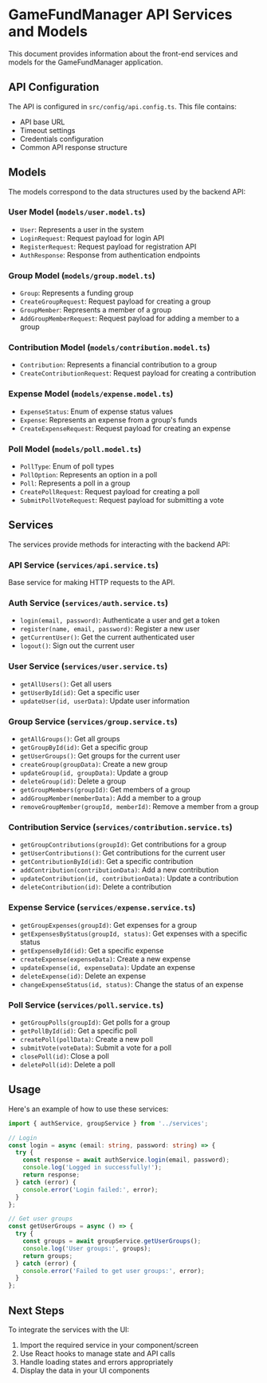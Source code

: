 # GameFundManager API Services and Models

This document provides information about the front-end services and models for the GameFundManager application.

## API Configuration

The API is configured in `src/config/api.config.ts`. This file contains:

- API base URL
- Timeout settings
- Credentials configuration
- Common API response structure

## Models

The models correspond to the data structures used by the backend API:

### User Model (`models/user.model.ts`)

- `User`: Represents a user in the system
- `LoginRequest`: Request payload for login API
- `RegisterRequest`: Request payload for registration API
- `AuthResponse`: Response from authentication endpoints

### Group Model (`models/group.model.ts`)

- `Group`: Represents a funding group
- `CreateGroupRequest`: Request payload for creating a group
- `GroupMember`: Represents a member of a group
- `AddGroupMemberRequest`: Request payload for adding a member to a group

### Contribution Model (`models/contribution.model.ts`)

- `Contribution`: Represents a financial contribution to a group
- `CreateContributionRequest`: Request payload for creating a contribution

### Expense Model (`models/expense.model.ts`)

- `ExpenseStatus`: Enum of expense status values
- `Expense`: Represents an expense from a group's funds
- `CreateExpenseRequest`: Request payload for creating an expense

### Poll Model (`models/poll.model.ts`)

- `PollType`: Enum of poll types
- `PollOption`: Represents an option in a poll
- `Poll`: Represents a poll in a group
- `CreatePollRequest`: Request payload for creating a poll
- `SubmitPollVoteRequest`: Request payload for submitting a vote

## Services

The services provide methods for interacting with the backend API:

### API Service (`services/api.service.ts`)

Base service for making HTTP requests to the API.

### Auth Service (`services/auth.service.ts`)

- `login(email, password)`: Authenticate a user and get a token
- `register(name, email, password)`: Register a new user 
- `getCurrentUser()`: Get the current authenticated user
- `logout()`: Sign out the current user

### User Service (`services/user.service.ts`)

- `getAllUsers()`: Get all users
- `getUserById(id)`: Get a specific user
- `updateUser(id, userData)`: Update user information

### Group Service (`services/group.service.ts`)

- `getAllGroups()`: Get all groups
- `getGroupById(id)`: Get a specific group
- `getUserGroups()`: Get groups for the current user
- `createGroup(groupData)`: Create a new group
- `updateGroup(id, groupData)`: Update a group
- `deleteGroup(id)`: Delete a group
- `getGroupMembers(groupId)`: Get members of a group
- `addGroupMember(memberData)`: Add a member to a group
- `removeGroupMember(groupId, memberId)`: Remove a member from a group

### Contribution Service (`services/contribution.service.ts`)

- `getGroupContributions(groupId)`: Get contributions for a group
- `getUserContributions()`: Get contributions for the current user
- `getContributionById(id)`: Get a specific contribution
- `addContribution(contributionData)`: Add a new contribution
- `updateContribution(id, contributionData)`: Update a contribution
- `deleteContribution(id)`: Delete a contribution

### Expense Service (`services/expense.service.ts`)

- `getGroupExpenses(groupId)`: Get expenses for a group
- `getExpensesByStatus(groupId, status)`: Get expenses with a specific status
- `getExpenseById(id)`: Get a specific expense
- `createExpense(expenseData)`: Create a new expense
- `updateExpense(id, expenseData)`: Update an expense
- `deleteExpense(id)`: Delete an expense
- `changeExpenseStatus(id, status)`: Change the status of an expense

### Poll Service (`services/poll.service.ts`)

- `getGroupPolls(groupId)`: Get polls for a group
- `getPollById(id)`: Get a specific poll
- `createPoll(pollData)`: Create a new poll
- `submitVote(voteData)`: Submit a vote for a poll
- `closePoll(id)`: Close a poll
- `deletePoll(id)`: Delete a poll

## Usage

Here's an example of how to use these services:

```typescript
import { authService, groupService } from '../services';

// Login
const login = async (email: string, password: string) => {
  try {
    const response = await authService.login(email, password);
    console.log('Logged in successfully!');
    return response;
  } catch (error) {
    console.error('Login failed:', error);
  }
};

// Get user groups
const getUserGroups = async () => {
  try {
    const groups = await groupService.getUserGroups();
    console.log('User groups:', groups);
    return groups;
  } catch (error) {
    console.error('Failed to get user groups:', error);
  }
};
```

## Next Steps

To integrate the services with the UI:

1. Import the required service in your component/screen
2. Use React hooks to manage state and API calls
3. Handle loading states and errors appropriately
4. Display the data in your UI components
